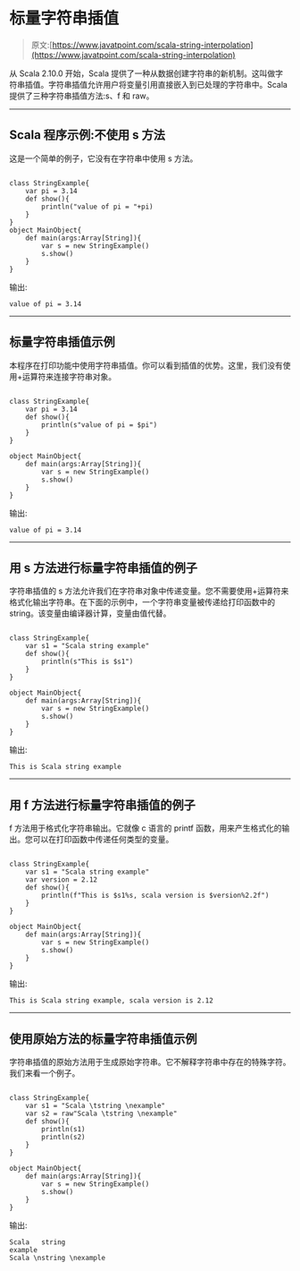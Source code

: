 # 标量字符串插值

> 原文:[https://www.javatpoint.com/scala-string-interpolation](https://www.javatpoint.com/scala-string-interpolation)

从 Scala 2.10.0 开始，Scala 提供了一种从数据创建字符串的新机制。这叫做字符串插值。字符串插值允许用户将变量引用直接嵌入到已处理的字符串中。Scala 提供了三种字符串插值方法:s、f 和 raw。

* * *

## Scala 程序示例:不使用 s 方法

这是一个简单的例子，它没有在字符串中使用 s 方法。

```

class StringExample{
    var pi = 3.14
    def show(){
        println("value of pi = "+pi)		
    }
}
object MainObject{
    def main(args:Array[String]){
        var s = new StringExample()
        s.show()
    }
}

```

输出:

```
value of pi = 3.14

```

* * *

## 标量字符串插值示例

本程序在打印功能中使用字符串插值。你可以看到插值的优势。这里，我们没有使用+运算符来连接字符串对象。

```

class StringExample{
    var pi = 3.14
    def show(){
        println(s"value of pi = $pi")
    }
}

object MainObject{
    def main(args:Array[String]){
        var s = new StringExample()
        s.show()
    }
}

```

输出:

```
value of pi = 3.14

```

* * *

## 用 s 方法进行标量字符串插值的例子

字符串插值的 s 方法允许我们在字符串对象中传递变量。您不需要使用+运算符来格式化输出字符串。在下面的示例中，一个字符串变量被传递给打印函数中的 string。该变量由编译器计算，变量由值代替。

```

class StringExample{
    var s1 = "Scala string example"
    def show(){
        println(s"This is $s1")
    }
}

object MainObject{
    def main(args:Array[String]){
        var s = new StringExample()
        s.show()
    }
}

```

输出:

```
This is Scala string example

```

* * *

## 用 f 方法进行标量字符串插值的例子

f 方法用于格式化字符串输出。它就像 c 语言的 printf 函数，用来产生格式化的输出。您可以在打印函数中传递任何类型的变量。

```

class StringExample{
    var s1 = "Scala string example"
    var version = 2.12
    def show(){
        println(f"This is $s1%s, scala version is $version%2.2f")
    }
}

object MainObject{
    def main(args:Array[String]){
        var s = new StringExample()
        s.show()
    }
}

```

输出:

```
This is Scala string example, scala version is 2.12

```

* * *

## 使用原始方法的标量字符串插值示例

字符串插值的原始方法用于生成原始字符串。它不解释字符串中存在的特殊字符。我们来看一个例子。

```

class StringExample{
    var s1 = "Scala \tstring \nexample"    
    var s2 = raw"Scala \tstring \nexample"    
    def show(){
        println(s1)
        println(s2)
    }
}

object MainObject{
    def main(args:Array[String]){
        var s = new StringExample()
        s.show()
    }
}

```

输出:

```
Scala	string 
example
Scala \nstring \nexample

```